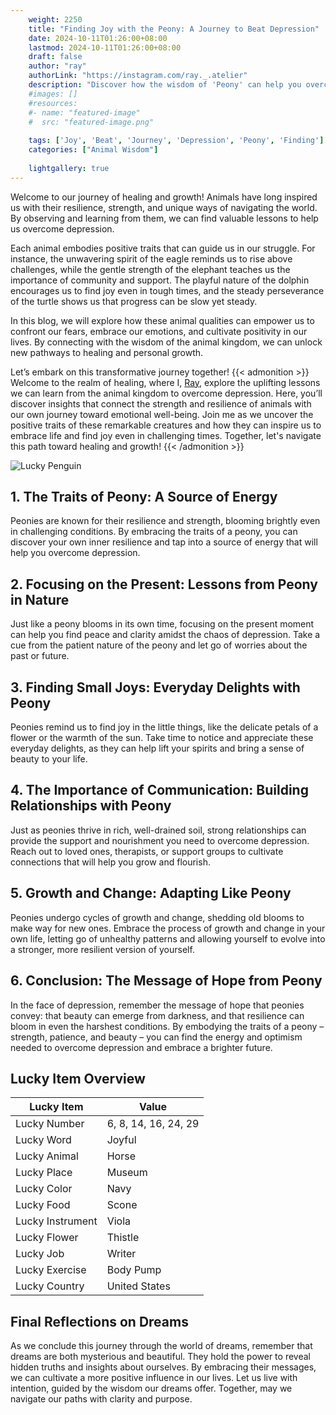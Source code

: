 ```yaml
---
    weight: 2250
    title: "Finding Joy with the Peony: A Journey to Beat Depression"  # Assuming 'title' column exists
    date: 2024-10-11T01:26:00+08:00
    lastmod: 2024-10-11T01:26:00+08:00
    draft: false
    author: "ray"
    authorLink: "https://instagram.com/ray._.atelier"
    description: "Discover how the wisdom of 'Peony' can help you overcome depression and find joy in your life journey."
    #images: []
    #resources:
    #- name: "featured-image"
    #  src: "featured-image.png"
    
    tags: ['Joy', 'Beat', 'Journey', 'Depression', 'Peony', 'Finding']
    categories: ["Animal Wisdom"]
    
    lightgallery: true
---
```

    
Welcome to our journey of healing and growth! Animals have long inspired us with their resilience, strength, and unique ways of navigating the world. By observing and learning from them, we can find valuable lessons to help us overcome depression.

Each animal embodies positive traits that can guide us in our struggle. For instance, the unwavering spirit of the eagle reminds us to rise above challenges, while the gentle strength of the elephant teaches us the importance of community and support. The playful nature of the dolphin encourages us to find joy even in tough times, and the steady perseverance of the turtle shows us that progress can be slow yet steady.

In this blog, we will explore how these animal qualities can empower us to confront our fears, embrace our emotions, and cultivate positivity in our lives. By connecting with the wisdom of the animal kingdom, we can unlock new pathways to healing and personal growth.

Let’s embark on this transformative journey together!
{{< admonition >}}
Welcome to the realm of healing, where I, [Ray](https://instagram.com/ray._.atelier), explore the uplifting lessons we can learn from the animal kingdom to overcome depression. Here, you’ll discover insights that connect the strength and resilience of animals with our own journey toward emotional well-being. Join me as we uncover the positive traits of these remarkable creatures and how they can inspire us to embrace life and find joy even in challenging times. Together, let's navigate this path toward healing and growth!
{{< /admonition >}}

![Lucky Penguin](https://cdn.pixabay.com/photo/2024/09/07/02/34/penguins-9028827_1280.jpg "Lucky Penguin")

## 1. The Traits of Peony: A Source of Energy
Peonies are known for their resilience and strength, blooming brightly even in challenging conditions. By embracing the traits of a peony, you can discover your own inner resilience and tap into a source of energy that will help you overcome depression.

## 2. Focusing on the Present: Lessons from Peony in Nature
Just like a peony blooms in its own time, focusing on the present moment can help you find peace and clarity amidst the chaos of depression. Take a cue from the patient nature of the peony and let go of worries about the past or future.

## 3. Finding Small Joys: Everyday Delights with Peony
Peonies remind us to find joy in the little things, like the delicate petals of a flower or the warmth of the sun. Take time to notice and appreciate these everyday delights, as they can help lift your spirits and bring a sense of beauty to your life.

## 4. The Importance of Communication: Building Relationships with Peony
Just as peonies thrive in rich, well-drained soil, strong relationships can provide the support and nourishment you need to overcome depression. Reach out to loved ones, therapists, or support groups to cultivate connections that will help you grow and flourish.

## 5. Growth and Change: Adapting Like Peony
Peonies undergo cycles of growth and change, shedding old blooms to make way for new ones. Embrace the process of growth and change in your own life, letting go of unhealthy patterns and allowing yourself to evolve into a stronger, more resilient version of yourself.

## 6. Conclusion: The Message of Hope from Peony
In the face of depression, remember the message of hope that peonies convey: that beauty can emerge from darkness, and that resilience can bloom in even the harshest conditions. By embodying the traits of a peony – strength, patience, and beauty – you can find the energy and optimism needed to overcome depression and embrace a brighter future.


## Lucky Item Overview
| Lucky Item          | Value              |
|---------------|--------------------|
| Lucky Number        | 6, 8, 14, 16, 24, 29  |
| Lucky Word          | Joyful |
| Lucky Animal        | Horse |
| Lucky Place         | Museum     |
| Lucky Color         | Navy     |
| Lucky Food          | Scone      |
| Lucky Instrument    | Viola |
| Lucky Flower        | Thistle    |
| Lucky Job           | Writer       |
| Lucky Exercise      | Body Pump  |
| Lucky Country       | United States    |


##  Final Reflections on Dreams

As we conclude this journey through the world of dreams, remember that dreams are both mysterious and beautiful. They hold the power to reveal hidden truths and insights about ourselves. By embracing their messages, we can cultivate a more positive influence in our lives. Let us live with intention, guided by the wisdom our dreams offer. Together, may we navigate our paths with clarity and purpose.
